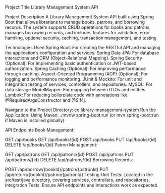 Project Title
Library Management System API

Project Description
A Library Management System API built using Spring Boot that allows librarians to manage books, patrons, and borrowing records. The system supports CRUD operations for books and patrons, manages borrowing records, and includes features for validation, error handling, optional security, caching, transaction management, and testing.

Technologies Used
Spring Boot: For creating the RESTful API and managing the application’s configuration and services.
Spring Data JPA: For database interactions and ORM (Object-Relational Mapping).
Spring Security (Optional): For implementing basic authentication or JWT-based authorization.
Spring Caching (Optional): For improving performance through caching.
Aspect-Oriented Programming (AOP) (Optional): For logging and performance monitoring.
JUnit & Mockito: For unit and integration testing of services, controllers, and repositories.
MySQL: For data storage
ModelMapper: For mapping between DTOs and entities.
Lombok: For reducing boilerplate code with annotations like @RequiredArgsConstructor and @Slf4j.


Navigate to the Project Directory: cd library-management-system
Run the Application:
Using Maven: ./mvnw spring-boot:run (or mvn spring-boot:run if Maven is installed globally)

API Endpoints
Book Management:

GET /api/books
GET /api/books/{id}
POST /api/books
PUT /api/books/{id}
DELETE /api/books/{id}
Patron Management:

GET /api/patrons
GET /api/patrons/{id}
POST /api/patrons
PUT /api/patrons/{id}
DELETE /api/patrons/{id}
Borrowing Records:

POST /api/borrow/{bookId}/patron/{patronId}
PUT /api/return/{bookId}/patron/{patronId}
Testing
Unit Tests: Located in the src/test/java directory, covering services, controllers, and repositories.
Integration Tests: Ensure API endpoints and interactions work as expected.
